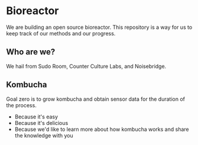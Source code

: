 # Bioreactor
We are building an open source bioreactor. This repository is a way for us to keep track of our methods and our progress.

## Who are we?
We hail from Sudo Room, Counter Culture Labs, and Noisebridge. 

## Kombucha
Goal zero is to grow kombucha and obtain sensor data for the duration of the process.
* Because it's easy
* Because it's delicious
* Because we'd like to learn more about how kombucha works and share the knowledge with you
